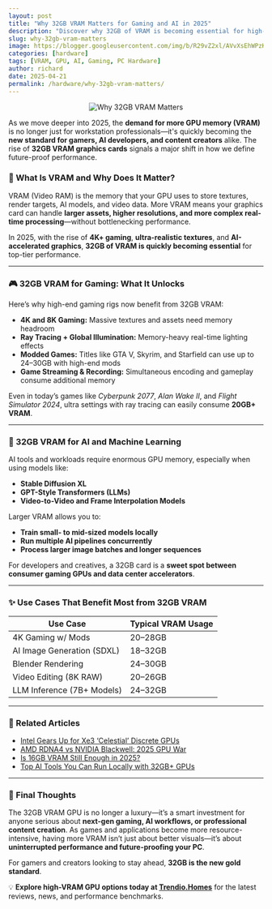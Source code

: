 ```yaml
---
layout: post
title: "Why 32GB VRAM Matters for Gaming and AI in 2025"
description: "Discover why 32GB of VRAM is becoming essential for high-end gaming, AI workloads, and creative applications in 2025. A deep dive into modern GPU memory demands."
slug: why-32gb-vram-matters
image: https://blogger.googleusercontent.com/img/b/R29vZ2xl/AVvXsEhWPzK-szd7j9jiJeAMeKzBFV7eBQqcEWD7ZKo2Ckwwy53kgifCoqSIMp4zf_NjOC0Fp3nuqCLukDHoXb6bv1ZD9Cd5aomTfGWDIzmV_F0QBn2ZLOo3vpsZX-T1LnI_KpGuwmUpj1UwFgW6v5JwXOpBUL6irroW4fQ1El-gW42FvU762sN5E0eNlQwRY3c/s1024/Why%2032GB%20VRAM%20Matters%20for%20Gaming%20and%20AI%20in%202025.webp
categories: [hardware]
tags: [VRAM, GPU, AI, Gaming, PC Hardware]
author: richard
date: 2025-04-21
permalink: /hardware/why-32gb-vram-matters/
---
```


<div style="text-align: center;">
  <img src="https://blogger.googleusercontent.com/img/b/R29vZ2xl/AVvXsEhWPzK-szd7j9jiJeAMeKzBFV7eBQqcEWD7ZKo2Ckwwy53kgifCoqSIMp4zf_NjOC0Fp3nuqCLukDHoXb6bv1ZD9Cd5aomTfGWDIzmV_F0QBn2ZLOo3vpsZX-T1LnI_KpGuwmUpj1UwFgW6v5JwXOpBUL6irroW4fQ1El-gW42FvU762sN5E0eNlQwRY3c/s1024/Why%2032GB%20VRAM%20Matters%20for%20Gaming%20and%20AI%20in%202025.webp" alt="Why 32GB VRAM Matters">
</div>

As we move deeper into 2025, the **demand for more GPU memory (VRAM)** is no longer just for workstation professionals—it's quickly becoming the **new standard for gamers, AI developers, and content creators** alike. The rise of **32GB VRAM graphics cards** signals a major shift in how we define future-proof performance.

### 🧠 What Is VRAM and Why Does It Matter?

VRAM (Video RAM) is the memory that your GPU uses to store textures, render targets, AI models, and video data. More VRAM means your graphics card can handle **larger assets, higher resolutions, and more complex real-time processing**—without bottlenecking performance.

In 2025, with the rise of **4K+ gaming**, **ultra-realistic textures**, and **AI-accelerated graphics**, **32GB of VRAM is quickly becoming essential** for top-tier performance.

---

### 🎮 32GB VRAM for Gaming: What It Unlocks

Here’s why high-end gaming rigs now benefit from 32GB VRAM:

- **4K and 8K Gaming:** Massive textures and assets need memory headroom
- **Ray Tracing + Global Illumination:** Memory-heavy real-time lighting effects
- **Modded Games:** Titles like GTA V, Skyrim, and Starfield can use up to 24–30GB with high-end mods
- **Game Streaming & Recording:** Simultaneous encoding and gameplay consume additional memory

Even in today’s games like *Cyberpunk 2077*, *Alan Wake II*, and *Flight Simulator 2024*, ultra settings with ray tracing can easily consume **20GB+ VRAM**.

---

### 🤖 32GB VRAM for AI and Machine Learning

AI tools and workloads require enormous GPU memory, especially when using models like:

- **Stable Diffusion XL**
- **GPT-Style Transformers (LLMs)**
- **Video-to-Video and Frame Interpolation Models**

Larger VRAM allows you to:

- **Train small- to mid-sized models locally**
- **Run multiple AI pipelines concurrently**
- **Process larger image batches and longer sequences**

For developers and creatives, a 32GB card is a **sweet spot between consumer gaming GPUs and data center accelerators**.

---

### ✨ Use Cases That Benefit Most from 32GB VRAM

| Use Case                     | Typical VRAM Usage |
|-----------------------------|---------------------|
| 4K Gaming w/ Mods           | 20–28GB             |
| AI Image Generation (SDXL)  | 18–32GB             |
| Blender Rendering           | 24–30GB             |
| Video Editing (8K RAW)      | 20–26GB             |
| LLM Inference (7B+ Models)  | 24–32GB             |

---

### 🔗 Related Articles

- [Intel Gears Up for Xe3 ‘Celestial’ Discrete GPUs](/hardware/intel-xe3-celestial-gpus-prevalidation/)
- [AMD RDNA4 vs NVIDIA Blackwell: 2025 GPU War](/hardware/amd-vs-nvidia-2025/)
- [Is 16GB VRAM Still Enough in 2025?](/hardware/is-16gb-vram-enough-2025/)
- [Top AI Tools You Can Run Locally with 32GB+ GPUs](/hardware/local-ai-tools-vram/)

---

### 🧩 Final Thoughts

The 32GB VRAM GPU is no longer a luxury—it’s a smart investment for anyone serious about **next-gen gaming, AI workflows, or professional content creation**. As games and applications become more resource-intensive, having more VRAM isn’t just about better visuals—it’s about **uninterrupted performance and future-proofing your PC**.

For gamers and creators looking to stay ahead, **32GB is the new gold standard**.

💡 **Explore high-VRAM GPU options today at [Trendio.Homes](https://www.trendio.homes/)** for the latest reviews, news, and performance benchmarks.

